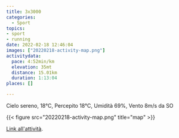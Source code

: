 ```yaml
---
title: 3x3000
categories: 
  - Sport
topics: 
- sport
- running
date: 2022-02-18 12:46:04
images: ["20220218-activity-map.png"]
activitydata:
  pace: 4:52min/km
  elevation: 35mt
  distance: 15.01km
  duration: 1:13:04
places: []

---
```


Cielo sereno, 18°C, Percepito 18°C, Umidità 69%, Vento 8m/s da SO

<!--more-->

{{<  figure src="20220218-activity-map.png" title="map" >}}

[Link all'attività](https://strava.com/activities/6701406883).

